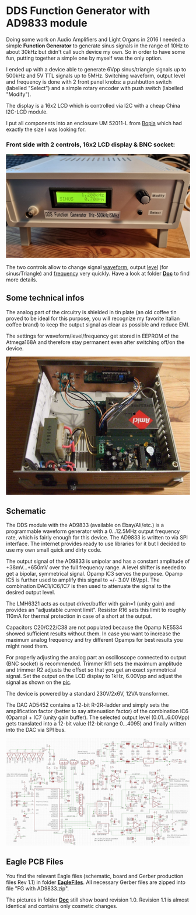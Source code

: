 # DDS Function Generator with AD9833 module #

Doing some work on Audio Amplifiers and Light Organs in 2016 I needed a simple **Function Generator** to generate sinus signals in the range of 10Hz to about 30kHz but didn't call such device my own. So in order to have some fun, putting together a simple one by myself was the only option.

I ended up with a device able to generate 6Vpp sinus/triangle signals up to 500kHz and 5V TTL signals up to 5MHz. Switching waveform, output level and frequency is done with 2 front panel knobs: a pushbutton switch (labelled "Select") and a simple rotary encoder with push switch (labelled "Modify"). 
  
The display is a 16x2 LCD which is controlled via I2C with a cheap China I2C-LCD module.

I put all components into an enclosure UM 52011-L from [Bopla](https://www.bopla.de/en/enclosure-technology/product/ultramas/enclosure-with-air-vents/um-52011-l.html) which had exactly the size I was looking for.

### Front side with 2 controls, 16x2 LCD display & BNC socket: ###
  
![github](https://github.com/yellobyte/DDS-FunctionGenerator-with-AD9833/raw/main/Doc/FrontDisplay-Vrms.jpg)
  
The two controls allow to change signal [waveform](https://github.com/yellobyte/DDS-FunctionGenerator-with-AD9833/raw/main/Doc/SettingWaveform.mp4), output [level](https://github.com/yellobyte/DDS-FunctionGenerator-with-AD9833/raw/main/Doc/SettingLevel+SwitchingBetweenVppVrms.mp4) (for sinus/Triangle) and [frequency](https://github.com/yellobyte/DDS-FunctionGenerator-with-AD9833/raw/main/Doc/SettingFrequency.mp4) very quickly. Have a look at folder [**Doc**](https://github.com/yellobyte/DDS-FunctionGenerator-with-AD9833/blob/main/Doc) to find more details. 
  
## Some technical infos ##

The analog part of the circuitry is shielded in tin plate (an old coffee tin proved to be ideal for this purpose, you will recognize my favorite Italian coffee brand) to keep the output signal as clear as possible and reduce EMI. 
  
The settings for waveform/level/frequency get stored in EEPROM of the Atmega168A and therefore stay permanent even after switching off/on the device.
    
![github](https://github.com/yellobyte/DDS-FunctionGenerator-with-AD9833/raw/main/Doc/OpenCase.jpg)
  
## Schematic ##
    
The DDS module with the AD9833 (available on Ebay/Ali/etc.) is a programmable waveform generator with a 0...12.5MHz output frequency rate, which is fairly enough for this device. The AD9833 is written to via SPI interface. The internet provides ready to use libraries for it but I decided to use my own small quick and dirty code.
  
The output signal of the AD9833 is unipolar and has a constant amplitude  of +38mV...+650mV over the full frequency range. A level shifter is needed to get a bipolar, symmetrical signal. Opamp IC3 serves the purpose. Opamp IC5 is further used to amplify this signal to +/- 3.0V (6Vpp). The combination DAC1/IC6/IC7 is then used to attenuate the signal to the desired output level.
  
The LMH6321 acts as output driver/buffer with gain=1 (unity gain) and provides an  "adjustable current limit". Resistor R16 sets this limit to roughly 110mA for thermal protection in case of a short at the output.
  
Capacitors C20/C22/C38 are not populated because the Opamp NE5534 showed sufficient results without them. In case you want to increase the maximum analog frequency and try different Opamps for best results you might need them.
  
For properly adjusting the analog part an oscilloscope connected to output (BNC socket) is recommended. Trimmer R11 sets the maximum amplitude and trimmer R2 adjusts the offset so that you get an exact symmetrical signal.
Set the output on the LCD display to 1kHz, 6.00Vpp and adjust the signal as shown on the [pic](https://github.com/yellobyte/DDS-FunctionGenerator-with-AD9833/raw/main/Doc/AdjustingOutputLevel.jpg).
  
The device is powered by a standard 230V/2x6V, 12VA transformer.

The DAC AD5452 contains a 12-bit R-2R-ladder and simply sets the amplification factor (better to say attenuation factor) of the combination IC6 (Opamp) + IC7 (unity gain buffer). The selected output level (0.01...6.00Vpp) gets translated into a 12-bit value (12-bit range 0...4095) and finally written into the DAC via SPI bus.
    
![github](https://github.com/yellobyte/DDS-FunctionGenerator-with-AD9833/raw/main/EagleFiles/Schematic_V1.1.jpg)
  
## Eagle PCB Files ##

You find the relevant Eagle files (schematic, board and Gerber production files Rev 1.1) in folder [**EagleFiles**](https://github.com/yellobyte/DDS-FunctionGenerator-with-AD9833/blob/main/EagleFiles). All necessary Gerber files are zipped into file "FG with AD9833.zip".  

The pictures in folder [**Doc**](https://github.com/yellobyte/DDS-FunctionGenerator-with-AD9833/blob/main/Doc) still show board revision 1.0.   Revision 1.1 is almost identical and contains only cosmetic changes.
   

